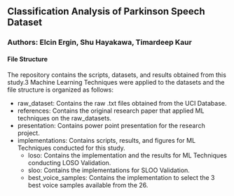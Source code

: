 ## Classification Analysis of Parkinson Speech Dataset
### Authors: Elcin Ergin, Shu Hayakawa, Timardeep Kaur

#### File Structure

The repository contains the scripts, datasets, and results obtained from this study.3 Machine Learning Techniques were applied to the datasets and the file structure is organized as follows:

* raw_dataset: Contains the raw .txt files obtained from the UCI Database.
* references: Contains the original research paper that applied ML techniques on the raw_datasets.
* presentation: Contains power point presentation for the research project.
*	implementations: Contains scripts, results, and figures for ML Techniques conducted for this study.
	* loso: Contains the implementation and the results for ML Techniques conducting LOSO Validation.
	* sloo: Contains the implementations for SLOO Validation.
	* best_voice_samples: Contains the implementation to select the 3 best voice samples available from the 26.